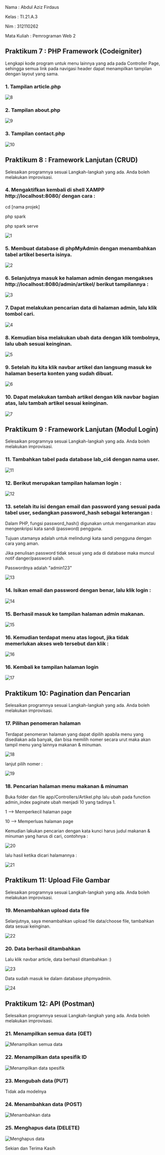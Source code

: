 Nama : Abdul Aziz Firdaus

Kelas : TI.21.A.3

Nim : 312110262

Mata Kuliah : Pemrograman Web 2

<h2> Praktikum 7 : PHP Framework (Codeigniter) </h2>

Lengkapi kode program untuk menu lainnya yang ada pada Controller Page, sehingga semua link pada navigasi header dapat menampilkan tampilan dengan layout yang sama.

<h3> 1. Tampilan article.php </h3>

![8](https://github.com/AzizLike29/Lab7Web/assets/119909214/df5594df-4ee1-42a7-a69e-bd7110355edb)

<h3> 2. Tampilan about.php </h3>

![9](https://github.com/AzizLike29/Lab7Web/assets/119909214/cc191efc-8bd9-4690-a630-f455550b6f51)

<h3> 3. Tampilan contact.php </h3>

![10](https://github.com/AzizLike29/Lab7Web/assets/119909214/528da4fe-7524-4745-bd77-678969a83b6b)

<h2> Praktikum 8 : Framework Lanjutan (CRUD) </h2>

Selesaikan programnya sesuai Langkah-langkah yang ada. Anda boleh melakukan improvisasi.

<h3> 4. Mengaktifkan kembali di shell XAMPP http://localhost:8080/ dengan cara : </h3>

cd [nama projek]

php spark

php spark serve

![1](https://github.com/AzizLike29/Lab7Web/assets/119909214/85443b21-62c6-4349-9d46-7c669968dec2)

<h3> 5. Membuat database di phpMyAdmin dengan menambahkan tabel artikel beserta isinya. </h3>

![2](https://github.com/AzizLike29/Lab7Web/assets/119909214/a784148f-141d-4355-880d-e6c6e44c2e79)

<h3> 6. Selanjutnya masuk ke halaman admin dengan mengakses http://localhost:8080/admin/artikel/ berikut tampilannya : </h3>

![3](https://github.com/AzizLike29/Lab7Web/assets/119909214/c0d84679-211a-44f1-97e8-1b826f5c37a1)

<h3> 7. Dapat melakukan pencarian data di halaman admin, lalu klik tombol cari. </h3>

![4](https://github.com/AzizLike29/Lab7Web/assets/119909214/5362183b-66ac-4ce1-b3fc-e4272562abdf)

<h3> 8. Kemudian bisa melakukan ubah data dengan klik tombolnya, lalu ubah sesuai keinginan. </h3>

![5](https://github.com/AzizLike29/Lab7Web/assets/119909214/2169121c-acea-4f10-af4b-42aabea3dc2d)

<h3> 9. Setelah itu kita klik navbar artikel dan langsung masuk ke halaman beserta konten yang sudah dibuat. </h3>

![6](https://github.com/AzizLike29/Lab7Web/assets/119909214/030caa9c-9936-4122-80c9-a5fed518de5c)

<h3> 10. Dapat melakukan tambah artikel dengan klik navbar bagian atas, lalu tambah artikel sesuai keinginan. </h3>

![7](https://github.com/AzizLike29/Lab7Web/assets/119909214/54f5cf35-ab61-4056-8e03-d7b7f0774db1)

<h2> Praktikum 9 : Framework Lanjutan (Modul Login) </h2>

Selesaikan programnya sesuai Langkah-langkah yang ada. Anda boleh melakukan improvisasi.

<h3> 11. Tambahkan tabel pada database lab_ci4 dengan nama user. </h3>

![11](https://github.com/AzizLike29/Lab7Web/assets/119909214/3efbafc8-b04b-4d23-b773-be1f8a1f9826)

<h3> 12. Berikut merupakan tampilan halaman login : </h3>

![12](https://github.com/AzizLike29/Lab7Web/assets/119909214/7dc61aca-9244-42df-8cc6-26c345225143)

<h3> 13. setelah itu isi dengan email dan password yang sesuai pada tabel user, sedangkan password_hash sebagai keterangan : </h3>

Dalam PHP, fungsi password_hash() digunakan untuk mengamankan atau mengenkripsi kata sandi (password) pengguna.

Tujuan utamanya adalah untuk melindungi kata sandi pengguna dengan cara yang aman.

Jika penulisan password tidak sesuai yang ada di database maka muncul notif danger/password salah.

Passwordnya adalah "admin123"

![13](https://github.com/AzizLike29/Lab7Web/assets/119909214/4cf1f87c-14b1-4545-a979-2c53b7723ba4)

<h3> 14. Isikan email dan password dengan benar, lalu klik login : </h3>

![14](https://github.com/AzizLike29/Lab7Web/assets/119909214/15f7bf40-bfc6-4741-89cd-3d991c8a0b68)

<h3> 15. Berhasil masuk ke tampilan halaman admin makanan. </h3>

![15](https://github.com/AzizLike29/Lab7Web/assets/119909214/399dccda-0412-4188-8bb1-fafc270ed656)

<h3> 16. Kemudian terdapat menu atas logout, jika tidak memerlukan akses web tersebut dan klik : </h3>

![16](https://github.com/AzizLike29/Lab7Web/assets/119909214/9fb4e6a0-4108-4194-9df8-e7e708609ee5)

<h3> 16. Kembali ke tampilan halaman login </h3>

![17](https://github.com/AzizLike29/Lab7Web/assets/119909214/32ba8b40-6778-4efe-a5ca-ebf03270209d)

<h2> Praktikum 10: Pagination dan Pencarian </h2>

Selesaikan programnya sesuai Langkah-langkah yang ada. Anda boleh melakukan improvisasi.

<h3> 17. Pilihan penomeran halaman </h3>

Terdapat penomeran halaman yang dapat dipilih apabila menu yang disediakan ada banyak, dan bisa memilih nomer secara urut maka akan tampil menu yang lainnya makanan & minuman.

![18](https://github.com/AzizLike29/Lab7Web/assets/119909214/0f3aef5d-7ab3-4c36-8a35-908170059eec)

lanjut pilih nomer :

![19](https://github.com/AzizLike29/Lab7Web/assets/119909214/ee5fe907-5775-4f00-8ee3-099e67af1e26)

<h3> 18. Pencarian halaman menu makanan & minuman </h3>

Buka folder dan file app/Controllers/Artikel.php lalu ubah pada function admin_index paginate ubah menjadi 10 yang tadinya 1.

1 --> Memperkecil halaman page

10 --> Memperluas halaman page

Kemudian lakukan pencarian dengan kata kunci harus judul makanan & minuman yang harus di cari, contohnya :

![20](https://github.com/AzizLike29/Lab7Web/assets/119909214/56e4c017-5591-45a3-882a-556c182d50b0)

lalu hasil ketika dicari halamannya :

![21](https://github.com/AzizLike29/Lab7Web/assets/119909214/05c47903-25b7-4624-90f7-c91502a67304)

<h2> Praktikum 11: Upload File Gambar </h2>

Selesaikan programnya sesuai Langkah-langkah yang ada. Anda boleh melakukan improvisasi.

<h3> 19. Menambahkan upload data file </h3>

Selanjutnya, saya menambahkan upload file data/choose file, tambahkan data sesuai keinginan.

![22](https://github.com/AzizLike29/Lab7Web/assets/119909214/3bad40ce-9065-440a-9c5a-93c9126bbb51)

<h3> 20. Data berhasil ditambahkan </h3>

Lalu klik navbar article, data berhasil ditambahkan :)

![23](https://github.com/AzizLike29/Lab7Web/assets/119909214/16d9875a-f0d2-4770-abbd-6e16e1b8cfea)

Data sudah masuk ke dalam database phpmyadmin.

![24](https://github.com/AzizLike29/Lab7Web/assets/119909214/0f89c743-33f0-482a-a888-c66e83b4759f)

<h2> Praktikum 12: API (Postman) </h2>

Selesaikan programnya sesuai Langkah-langkah yang ada. Anda boleh melakukan improvisasi.

<h3> 21. Menampilkan semua data (GET) </h3>

![Menampilkan semua data](https://github.com/AzizLike29/Lab7Web/assets/119909214/bdeb93c6-f22e-4020-a21a-0e786781cc3b)

<h3> 22. Menampilkan data spesifik ID </h3>

![Menampilkan data spesifik](https://github.com/AzizLike29/Lab7Web/assets/119909214/65bef0f3-2175-4916-bb13-89c38c98a43b)

<h3> 23. Mengubah data (PUT) </h3>

Tidak ada modelnya

<h3> 24. Menambahkan data (POST) </h3>

![Menambahkan data](https://github.com/AzizLike29/Lab7Web/assets/119909214/0752f8db-b07a-4fdf-ab03-98cb9a772e34)

<h3> 25. Menghapus data (DELETE) </h3>

![Menghapus data](https://github.com/AzizLike29/Lab7Web/assets/119909214/95609c8b-9c86-4018-87b1-a0dfd7cbc46d)

<p> Sekian dan Terima Kasih </p>
